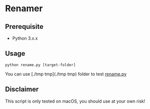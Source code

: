# Renamer

## Prerequisite

* Python 3.x.x

## Usage

```
python rename.py [target-folder]
```

You can use [./tmp tmp](./tmp tmp) folder to test [rename.py](./rename.py)

## Disclaimer
This script is only tested on macOS, you should use at your own risk!
